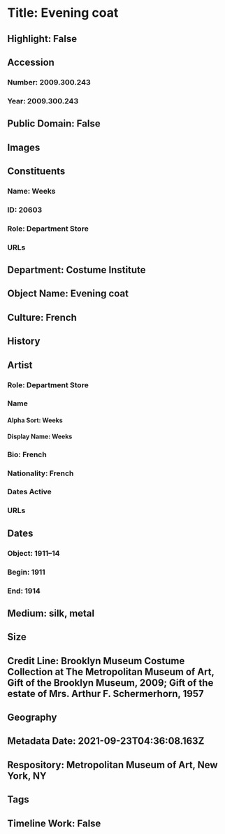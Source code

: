 # Title: Evening coat
## Highlight: False
## Accession
### Number: 2009.300.243
### Year: 2009.300.243
## Public Domain: False
## Images
## Constituents
### Name: Weeks
### ID: 20603
### Role: Department Store
### URLs
## Department: Costume Institute
## Object Name: Evening coat
## Culture: French
## History
## Artist
### Role: Department Store
### Name
#### Alpha Sort: Weeks
#### Display Name: Weeks
### Bio: French
### Nationality: French
### Dates Active
### URLs
## Dates
### Object: 1911–14
### Begin: 1911
### End: 1914
## Medium: silk, metal
## Size
## Credit Line: Brooklyn Museum Costume Collection at The Metropolitan Museum of Art, Gift of the Brooklyn Museum, 2009; Gift of the estate of Mrs. Arthur F. Schermerhorn, 1957
## Geography
## Metadata Date: 2021-09-23T04:36:08.163Z
## Respository: Metropolitan Museum of Art, New York, NY
## Tags
## Timeline Work: False